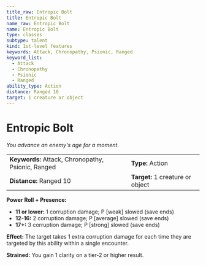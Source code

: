 ```yaml
---
title_raw: Entropic Bolt
title: Entropic Bolt
name_raw: Entropic Bolt
name: Entropic Bolt
type: classes
subtype: talent
kind: 1st-level features
keywords: Attack, Chronopathy, Psionic, Ranged
keyword_list:
  - Attack
  - Chronopathy
  - Psionic
  - Ranged
ability_type: Action
distance: Ranged 10
target: 1 creature or object
---
```


# Entropic Bolt

*You advance an enemy's age for a moment.*

|                                                    |                                  |
| :------------------------------------------------- | :------------------------------- |
| **Keywords:** Attack, Chronopathy, Psionic, Ranged | **Type:** Action                 |
| **Distance:** Ranged 10                            | **Target:** 1 creature or object |

**Power Roll + Presence:**

- **11 or lower:** 1 corruption damage; P \[weak\] slowed (save ends)
- **12-16:** 2 corruption damage; P \[average\] slowed (save ends)
- **17+:** 3 corruption damage; P \[strong\] slowed (save ends)

**Effect:** The target takes 1 extra corruption damage for each time they are targeted by this ability within a single encounter.

**Strained:** You gain 1 clarity on a tier-2 or higher result.
